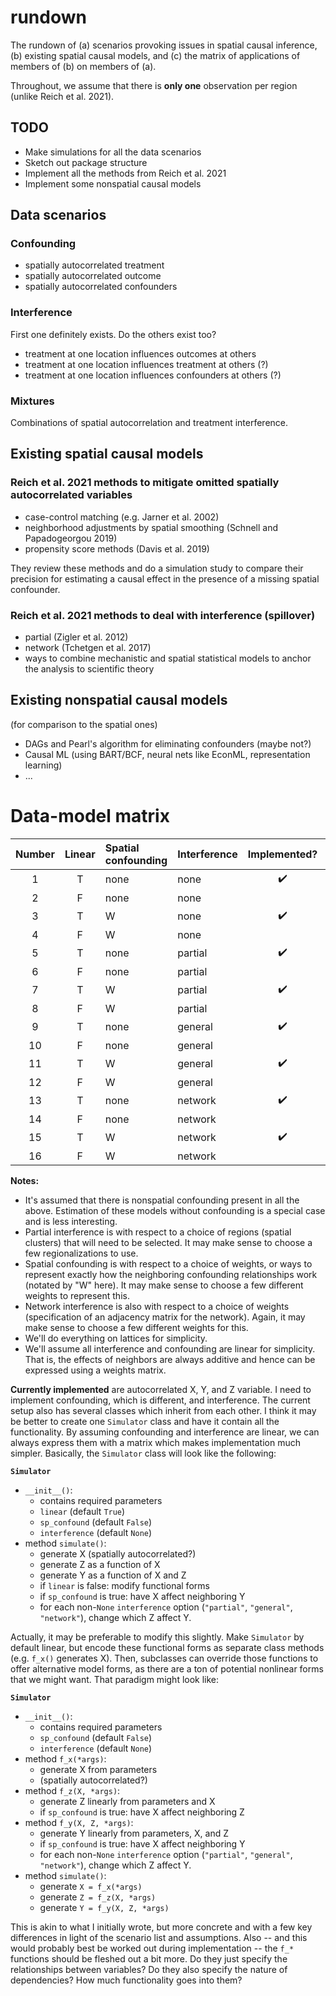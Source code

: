 # rundown
The rundown of (a) scenarios provoking issues in spatial causal inference, (b) existing spatial causal models, and (c) the matrix of applications of members of (b) on members of (a).

Throughout, we assume that there is **only one** observation per region (unlike Reich et al. 2021).

## TODO
- Make simulations for all the data scenarios
- Sketch out package structure
- Implement all the methods from Reich et al. 2021
- Implement some nonspatial causal models

## Data scenarios

### Confounding
- spatially autocorrelated treatment
- spatially autocorrelated outcome
- spatially autocorrelated confounders

### Interference
First one definitely exists. Do the others exist too?
- treatment at one location influences outcomes at others
- treatment at one location influences treatment at others (?)
- treatment at one location influences confounders at others (?)

### Mixtures
Combinations of spatial autocorrelation and treatment interference.

## Existing spatial causal models

### Reich et al. 2021 methods to mitigate omitted spatially autocorrelated variables
- case-control matching (e.g. Jarner et al. 2002)
- neighborhood adjustments by spatial smoothing (Schnell and Papadogeorgou 2019)
- propensity score methods (Davis et al. 2019)

They review these methods and do a simulation study to compare their precision for estimating a causal effect in the presence of a missing spatial confounder.

### Reich et al. 2021 methods to deal with interference (spillover)
- partial (Zigler et al. 2012)
- network (Tchetgen et al. 2017)
- ways to combine mechanistic and spatial statistical models to anchor the analysis to scientific theory

## Existing nonspatial causal models
(for comparison to the spatial ones)
- DAGs and Pearl's algorithm for eliminating confounders (maybe not?)
- Causal ML (using BART/BCF, neural nets like EconML, representation learning)
- ...


# Data-model matrix

| Number | Linear | Spatial confounding | Interference |    Implemented?    | Tested? |
| :----: | :----: | :------------------ | :----------- | :----------------: | :-----: |
|    1   |    T   | none                | none         | :heavy_check_mark: |         |
|    2   |    F   | none                | none         |                    |         |
|    3   |    T   | W                   | none         | :heavy_check_mark: |         |
|    4   |    F   | W                   | none         |                    |         |
|    5   |    T   | none                | partial      | :heavy_check_mark: |         |
|    6   |    F   | none                | partial      |                    |         |
|    7   |    T   | W                   | partial      | :heavy_check_mark: |         |
|    8   |    F   | W                   | partial      |                    |         |
|    9   |    T   | none                | general      | :heavy_check_mark: |         |
|   10   |    F   | none                | general      |                    |         |
|   11   |    T   | W                   | general      | :heavy_check_mark: |         |
|   12   |    F   | W                   | general      |                    |         |
|   13   |    T   | none                | network      | :heavy_check_mark: |         |
|   14   |    F   | none                | network      |                    |         |
|   15   |    T   | W                   | network      | :heavy_check_mark: |         |
|   16   |    F   | W                   | network      |                    |         |

**Notes:** 
- It's assumed that there is nonspatial confounding present in all the above. Estimation of these models
  without confounding is a special case and is less interesting.
- Partial interference is with respect to a choice of regions (spatial clusters) that will need to be
  selected. It may make sense to choose a few regionalizations to use.
- Spatial confounding is with respect to a choice of weights, or ways to represent exactly how the 
  neighboring confounding relationships work (notated by "W" here). It may make sense to choose a 
  few different weights to represent this.
- Network interference is also with respect to a choice of weights (specification of an adjacency matrix
  for the network). Again, it may make sense to choose a few different weights for this.
- We'll do everything on lattices for simplicity.
- We'll assume all interference and confounding are linear for simplicity. That is, the effects of 
  neighbors are always additive and hence can be expressed using a weights matrix.

**Currently implemented** are autocorrelated X, Y, and Z variable. I need to implement confounding,
which is different, and interference. The current setup also has several classes which inherit from each other.
I think it may be better to create one `Simulator` class and have it contain all the functionality. 
By assuming confounding and interference are linear, we can always express them with a matrix which
makes implementation much simpler. Basically, the `Simulator` class will look like the following:

**`Simulator`**
- `__init__()`:
  - contains required parameters
  - `linear` (default `True`)
  - `sp_confound` (default `False`)
  - `interference` (default `None`)
- method `simulate()`:
  - generate X (spatially autocorrelated?)
  - generate Z as a function of X
  - generate Y as a function of X and Z
  - if `linear` is false: modify functional forms
  - if `sp_confound` is true: have X affect neighboring Y
  - for each non-`None` `interference` option (`"partial"`, `"general"`, `"network"`), change which Z 
    affect Y.
    
Actually, it may be preferable to modify this slightly. Make `Simulator` by default linear, but encode
these functional forms as separate class methods (e.g. `f_x()` generates X). Then, subclasses can override
those functions to offer alternative model forms, as there are a ton of potential nonlinear forms that we
might want. That paradigm might look like:

**`Simulator`**
- `__init__()`:
  - contains required parameters
  - `sp_confound` (default `False`)
  - `interference` (default `None`)
- method `f_x(*args)`:
  - generate X from parameters
  - (spatially autocorrelated?)
- method `f_z(X, *args)`:
  - generate Z linearly from parameters and X
  - if `sp_confound` is true: have X affect neighboring Z
- method `f_y(X, Z, *args)`:
  - generate Y linearly from parameters, X, and Z
  - if `sp_confound` is true: have X affect neighboring Y
  - for each non-`None` `interference` option (`"partial"`, `"general"`, `"network"`), change which Z 
    affect Y.
- method `simulate()`:
  - generate `X = f_x(*args)`
  - generate `Z = f_z(X, *args)`
  - generate `Y = f_y(X, Z, *args)`

This is akin to what I initially wrote, but more concrete and with a few key differences in light of the
scenario list and assumptions. Also -- and this would probably best be worked out during implementation --
the `f_*` functions should be fleshed out a bit more. Do they just specify the relationships between variables?
Do they also specify the nature of dependencies? How much functionality goes into them?
